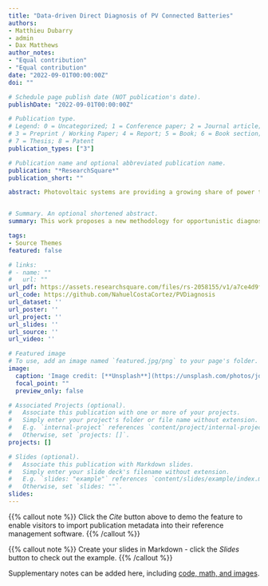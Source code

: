 ```yaml
---
title: "Data-driven Direct Diagnosis of PV Connected Batteries"
authors:
- Matthieu Dubarry
- admin
- Dax Matthews
author_notes:
- "Equal contribution"
- "Equal contribution"
date: "2022-09-01T00:00:00Z"
doi: ""

# Schedule page publish date (NOT publication's date).
publishDate: "2022-09-01T00:00:00Z"

# Publication type.
# Legend: 0 = Uncategorized; 1 = Conference paper; 2 = Journal article;
# 3 = Preprint / Working Paper; 4 = Report; 5 = Book; 6 = Book section;
# 7 = Thesis; 8 = Patent
publication_types: ["3"]

# Publication name and optional abbreviated publication name.
publication: "*ResearchSquare*"
publication_short: ""

abstract: Photovoltaic systems are providing a growing share of power to the electric grid worldwide. To mitigate resource intermittency issues, new systems are increasingly being paired with battery energy storage for which ensuring long and safe operation is critical. Unlike more typical battery applications, these batteries will undergo sporadic usage which will prevent the application of traditional diagnosis methods. This work proposes a new methodology for opportunistic diagnosis using machine learning algorithms trained directly on photovoltaic battery charging data. The training was performed on synthetic voltage data under different degradations calculated from clear-sky model irradiance data. Validation was performed on synthetic voltage responses calculated from plane of array irradiance observations for a photovoltaic system located in Maui, HI, USA. An average RMSE of 2.75% was obtained for more than 10,000 different degradation paths with 25% or less degradation on the cells.


# Summary. An optional shortened abstract.
summary: This work proposes a new methodology for opportunistic diagnosis using machine learning algorithms trained directly on photovoltaic battery charging data.

tags:
- Source Themes
featured: false

# links:
# - name: ""
#   url: ""
url_pdf: https://assets.researchsquare.com/files/rs-2058155/v1/a7ce4d9f-e5b3-4642-8356-04ddca60f79d.pdf?c=1663345568
url_code: https://github.com/NahuelCostaCortez/PVDiagnosis
url_dataset: ''
url_poster: ''
url_project: ''
url_slides: ''
url_source: ''
url_video: ''

# Featured image
# To use, add an image named `featured.jpg/png` to your page's folder. 
image:
  caption: 'Image credit: [**Unsplash**](https://unsplash.com/photos/jdD8gXaTZsc)'
  focal_point: ""
  preview_only: false

# Associated Projects (optional).
#   Associate this publication with one or more of your projects.
#   Simply enter your project's folder or file name without extension.
#   E.g. `internal-project` references `content/project/internal-project/index.md`.
#   Otherwise, set `projects: []`.
projects: []

# Slides (optional).
#   Associate this publication with Markdown slides.
#   Simply enter your slide deck's filename without extension.
#   E.g. `slides: "example"` references `content/slides/example/index.md`.
#   Otherwise, set `slides: ""`.
slides: 
---
```


{{% callout note %}}
Click the *Cite* button above to demo the feature to enable visitors to import publication metadata into their reference management software.
{{% /callout %}}

{{% callout note %}}
Create your slides in Markdown - click the *Slides* button to check out the example.
{{% /callout %}}

Supplementary notes can be added here, including [code, math, and images](https://wowchemy.com/docs/writing-markdown-latex/).
